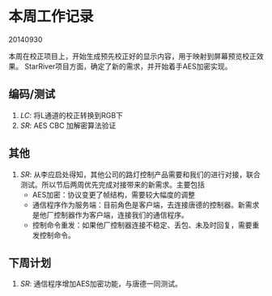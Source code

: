 # 本周工作记录

20140930

本周在校正项目上，开始生成预先校正好的显示内容，用于映射到屏幕预览校正效果。
StarRiver项目方面，确定了新的需求，并开始着手AES加密实现。

## 编码/测试

1. *LC*: 将L通道的校正转换到RGB下
2. *SR*: AES CBC 加解密算法验证

## 其他

1. *SR*: 从李应启处得知，其他公司的路灯控制产品需要和我们的进行对接，联合测试。所以节后两周优先完成对接带来的新需求。主要包括
    - AES加密：协议变更了帧结构，需要较大幅度的调整
    - 通信程序作为服务端：目前角色是客户端，去连接唐德的控制器。新需求是他厂控制器作为客户端，连接我们的通信程序。
    - 控制命令重发：如果他厂控制器连接不稳定、丢包、未及时回复，需要重发控制命令。

## 下周计划

1. *SR*: 通信程序增加AES加密功能，与唐德一同测试。
